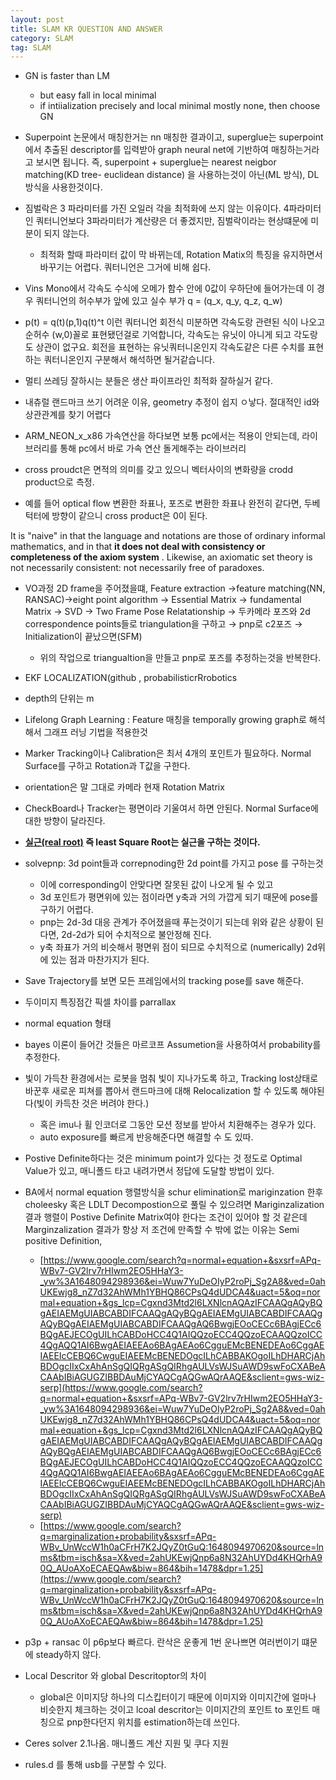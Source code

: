 ```yaml
---
layout: post
title: SLAM KR QUESTION AND ANSWER
category: SLAM
tag: SLAM
---
```


- GN is faster than LM
    - but easy fall in local minimal
    - if intiialization precisely and local minimal mostly none, then choose GN

- Superpoint 논문에서 매칭한거는 nn 매칭한 결과이고, superglue는 superpoint에서 추출된 descriptor를 입력받아 graph neural net에 기반하여 매칭하는거라고 보시면 됩니다. 즉, superpoint + superglue는 nearest neigbor matching(KD tree- euclidean distance) 을 사용하는것이 아닌(ML 방식), DL방식을 사용한것이다.

- 짐벌락은 3 파라미터를 가진 오일러 각을 최적화에 쓰지 않는 이유이다. 4파라미터인 쿼터니언보다 3파라미터가 계산량은 더 좋겠지만, 짐벌락이라는 현상떄문에 미분이 되지 않는다.
    - 최적화 할때 파라미터 값이 막 바뀌는데, Rotation Matix의 특징을 유지하면서 바꾸기는 어렵다. 쿼터니언은 그거에 비해 쉽다.

- Vins Mono에서 각속도 수식에 오메가 함수 안에 0값이 우하단에 들어가는데 이 경우 쿼터니언의 허수부가 앞에 있고 실수 부가 q = (q_x, q_y, q_z, q_w)

- p(t) = q(t)(p,1)q(t)^t 이런 쿼터니언 회전식 미분하면 각속도랑 관련된 식이 나오고 순허수 (w,0)꼴로 표현됐던걸로 기억합니다, 각속도는 유닛이 아니게 되고 각도랑도 상관이 없구요. 회전을 표현하는 유닛쿼터니온인지 각속도같은 다른 수치를 표현하는 쿼터니온인지 구분해서 해석하면 될거같습니다.

- 멀티 쓰레딩 잘하시는 분들은 생산 파이프라인 최적화 잘하실거 같다.

- 내츄럴 랜드마크 쓰기 어려운 이유, geometry 추정이 쉽지 ㅇ낳다. 절대적인 id와 상관관계를 찾기 어렵다
- ARM_NEON_x_x86 가속연산을 하다보면 보통 pc에서는 적용이 안되는데, 라이브러리를 통해 pc에서 바로 가속 연산 돌게해주는 라이브러리

- cross proudct은 면적의 의미를 갖고 있으니 벡터사이의 변화량을 crodd product으로 측정.
- 예를 들어 optical flow 변환한 좌표나, 포즈로 변환한 좌표나 완전히 같다면, 두베턱터에 방향이 같으니 cross product은 0이 된다.

It is "naive" in that the language and notations are those of ordinary informal mathematics, and in that **it does not deal with consistency or completeness of the axiom system**
. Likewise, an axiomatic set theory is not necessarily consistent: not necessarily free of paradoxes.

- VO과정 2D frame을 주어졌을떄, Feature extraction →feature matching(NN, RANSAC)→eight point algorithm → Essential Matrix → fundamental Matrix → SVD → Two Frame Pose Relatationship → 두카메라 포즈와 2d correspondence points들로 triangulation을 구하고 → pnp로 c2포즈 → Initialization이 끝났으면(SFM)
    - 위의 작업으로 triangualtion을 만들고 pnp로 포즈를 추정하는것을 반복한다.

- EKF LOCALIZATION(github , probabilisticrRrobotics
- depth의 단위는 m
- Lifelong Graph Learning : Feature 매칭을 temporally growing graph로 해석해서 그래프 러닝 기법을 적용한것
- Marker Tracking이나 Calibration은 최서 4개의 포인트가 필요하다. Normal Surface를 구하고 Rotation과 T값을 구한다.
- orientation은 말 그대로 카메라 현재 Rotation Matrix
- CheckBoard나 Tracker는 평면이라 기울여서 하면 안된다. Normal Surface에 대한 방향이 달라진다.
- **[실근(real root)](https://www.scienceall.com/%EC%8B%A4%EA%B7%BCreal-root/#:~:text=%EC%8B%A4%EA%B7%BC%EC%9D%B4%EB%9E%80%20%EB%B0%A9%EC%A0%95%EC%8B%9D%EC%9D%98%20%EA%B7%BC,%EC%9D%98%20%EC%8B%A4%EA%B7%BC%EB%8F%84%20%EA%B0%96%EC%A7%80%20%EC%95%8A%EB%8A%94%EB%8B%A4.) 즉 least Square Root는 실근을 구하는 것이다.**
- solvepnp: 3d point들과 correpnoding한 2d point를 가지고 pose 를 구하는것
    - 이에 corresponding이 안맞다면 잘못된 값이 나오게 될 수 있고
    - 3d 포인트가 평면위에 있는 점이라면 y축과 거의 가깝게 되기 때문에 pose를 구하기 어렵다.
    - pnp는 2d-3d 대응 관계가 주어졌을때 푸는것이기 되는데 위와 같은 상황이 된다면, 2d-2d가 되어 수치적으로 불안정해 진다.
    - y축 좌표가 거의 비슷해서 평면위 점이 되므로 수치적으로 (numerically) 2d위에 있는 점과 마찬가지가 된다.
- Save Trajectory를 보면 모든 프레임에서의 tracking pose를 save 해준다.
- 두이미지 특징점간 픽셀 차이를 parrallax
- normal equation 형태
- bayes 이론이 들어간 것들은  마르코프 Assumetion을 사용하여서 probability를 추정한다.
- 빛이 가득찬 환경에서는 로봇을 멈춰 빛이 지나가도록 하고, Tracking lost상태로 바꾼후 새로운 피쳐를 뽑아서 랜드마크에 대해 Relocalization 할 수 있도록 해야된다(빛이 카득찬 것은 버려야 한다.)
    - 혹은 imu나 휠 인코더로 그동안 모션 정보를 받아서 치환해주는 경우가 있다.
    - auto exposure를 빠르게 반응해준다면 해결할 수 도 있따.
- Postive Definite하다는 것은 minimum point가 있다는 것 정도로 Optimal Value가 있고, 매니폴드 타고 내려가면서 정답에 도달할 방법이 있다.
- BA에서 normal equation 행렬방식을 schur elimination로 mariginzation 한후 choleesky 혹은 LDLT Decompostion으로 풀릴 수 있으려면 Mariginzalization 결과 행렬이 Postive Definite Matrix여야 한다는 조건이 있어야 할 것 같은데 Marginzalization 결과가 항상 저 조건에 만족할 수 밖에 없는 이유는 Semi positive Definition,
    - [https://www.google.com/search?q=normal+equation+&sxsrf=APq-WBv7-GV2lrv7rHIwm2EO5HHaY3-_yw%3A1648094298936&ei=Wuw7YuDeOIyP2roPj_Sg2A8&ved=0ahUKEwjg8_nZ7d32AhWMh1YBHQ86CPsQ4dUDCA4&uact=5&oq=normal+equation+&gs_lcp=Cgxnd3Mtd2l6LXNlcnAQAzIFCAAQgAQyBQgAEIAEMgUIABCABDIFCAAQgAQyBQgAEIAEMgUIABCABDIFCAAQgAQyBQgAEIAEMgUIABCABDIFCAAQgAQ6BwgjEOoCECc6BAgjECc6BQgAEJECOgUILhCABDoHCC4Q1AIQQzoECC4QQzoECAAQQzoICC4QgAQQ1AI6BwgAEIAEEAo6BAgAEAo6CgguEMcBENEDEAo6CggAEIAEEIcCEBQ6CwguEIAEEMcBENEDOgcILhCABBAKOgoILhDHARCjAhBDOgcIIxCxAhAnSgQIQRgASgQIRhgAULVsWJSuAWD9swFoCXABeACAAbIBiAGUGZIBBDAuMjCYAQCgAQGwAQrAAQE&sclient=gws-wiz-serp](https://www.google.com/search?q=normal+equation+&sxsrf=APq-WBv7-GV2lrv7rHIwm2EO5HHaY3-_yw%3A1648094298936&ei=Wuw7YuDeOIyP2roPj_Sg2A8&ved=0ahUKEwjg8_nZ7d32AhWMh1YBHQ86CPsQ4dUDCA4&uact=5&oq=normal+equation+&gs_lcp=Cgxnd3Mtd2l6LXNlcnAQAzIFCAAQgAQyBQgAEIAEMgUIABCABDIFCAAQgAQyBQgAEIAEMgUIABCABDIFCAAQgAQyBQgAEIAEMgUIABCABDIFCAAQgAQ6BwgjEOoCECc6BAgjECc6BQgAEJECOgUILhCABDoHCC4Q1AIQQzoECC4QQzoECAAQQzoICC4QgAQQ1AI6BwgAEIAEEAo6BAgAEAo6CgguEMcBENEDEAo6CggAEIAEEIcCEBQ6CwguEIAEEMcBENEDOgcILhCABBAKOgoILhDHARCjAhBDOgcIIxCxAhAnSgQIQRgASgQIRhgAULVsWJSuAWD9swFoCXABeACAAbIBiAGUGZIBBDAuMjCYAQCgAQGwAQrAAQE&sclient=gws-wiz-serp)
    - [https://www.google.com/search?q=marginalization+probability&sxsrf=APq-WBv_UnWccW1h0aCFrH7K2JQyZ0tGuQ:1648094970620&source=lnms&tbm=isch&sa=X&ved=2ahUKEwjQnp6a8N32AhUYDd4KHQrhA90Q_AUoAXoECAEQAw&biw=864&bih=1478&dpr=1.25](https://www.google.com/search?q=marginalization+probability&sxsrf=APq-WBv_UnWccW1h0aCFrH7K2JQyZ0tGuQ:1648094970620&source=lnms&tbm=isch&sa=X&ved=2ahUKEwjQnp6a8N32AhUYDd4KHQrhA90Q_AUoAXoECAEQAw&biw=864&bih=1478&dpr=1.25)
- p3p + ransac 이 p6p보다 빠르다. 란삭은 운좋게 1번 운나쁘면 여러번이기 떄문에 steady하지 않다.
- Local Descritor 와 global Descritoptor의 차이
    - global은 이미지당 하나의 디스킵터이기 때문에 이미지와 이미지간에 얼마나 비슷한지 체크하는 것이고 lcoal descritor는 이미지간의 포인트 to 포인트 매칭으로 pnp한다던지 위치를 estimation하는데 쓰인다.
- Ceres solver 2.1나옴. 매니폴드 계산 지원 및 쿠다 지원
- rules.d 를 통해 usb를 구분할 수 있다.
